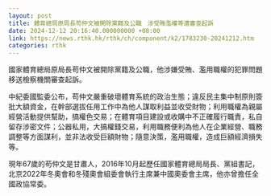 ```yaml
---
layout: post
title: 體育總局原局長苟仲文被開除黨籍及公職　涉受賄濫權等遭審查起訴
date: 2024-12-12 20:16:40.000000000 +08:00
link: https://news.rthk.hk/rthk/ch/component/k2/1783230-20241212.htm
categories: rthk
---
```


國家體育總局原局長苟仲文被開除黨籍及公職，他涉嫌受賄、濫用職權的犯罪問題移送檢察機關審查起訴。

中紀委國監委公布，苟仲文嚴重破壞體育系統的政治生態；違反民主集中制原則簽批大額資金，在幹部選拔任用工作中為他人謀取利益並收受財物；利用職權為親屬經營活動提供幫助，搞權色交易；在體育項目建設或收購中不正確履行職責，私自留存涉密文件；公器私用，大搞權錢交易，利用職務便利為他人在企業經營、職務調整等方面謀利，並非法收受巨額財物；隨意決策，濫用職權，造成巨額經濟損失等。

現年67歲的苟仲文是甘肅人，2016年10月起歷任國家體育總局局長、黨組書記，北京2022年冬奧會和冬殘奧會組委會執行主席兼中國奧委會主席，他亦曾擔任全國政協常委。
